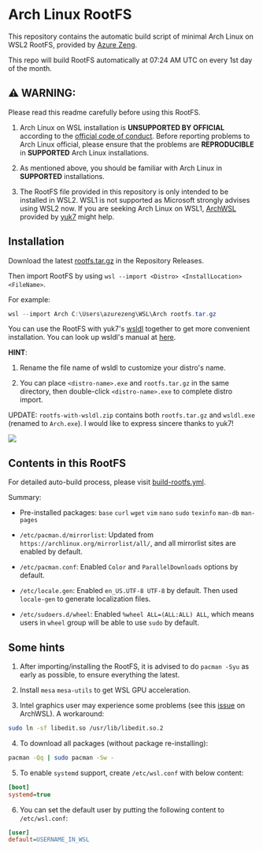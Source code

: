 # Arch Linux RootFS

This repository contains the automatic build script of minimal Arch Linux on WSL2 RootFS, provided by [Azure Zeng](https://azw.is-a.dev/).

This repo will build RootFS automatically at 07:24 AM UTC on every 1st day of the month.

## ⚠️ WARNING:

Please read this readme carefully before using this RootFS.

1. Arch Linux on WSL installation is **UNSUPPORTED BY OFFICIAL** according to the [official code of conduct](https://terms.archlinux.org/docs/code-of-conduct/#arch-linux-distribution-support-only). Before reporting problems to Arch Linux official, please ensure that the problems are **REPRODUCIBLE** in **SUPPORTED** Arch Linux installations.

2. As mentioned above, you should be familiar with Arch Linux in **SUPPORTED** installations.

3. The RootFS file provided in this repository is only intended to be installed in WSL2. WSL1 is not supported as Microsoft strongly advises using WSL2 now. If you are seeking Arch Linux on WSL1, [ArchWSL](https://github.com/yuk7/ArchWSL) provided by [yuk7](https://github.com/yuk7/) might help.

## Installation

Download the latest [rootfs.tar.gz](https://github.com/AzureZeng/wsl-arch-rootfs/releases/latest) in the Repository Releases.

Then import RootFS by using `wsl --import <Distro> <InstallLocation> <FileName>`.

For example:

```powershell
wsl --import Arch C:\Users\azurezeng\WSL\Arch rootfs.tar.gz
```

You can use the RootFS with yuk7's [wsldl](https://github.com/yuk7/wsldl) together to get more convenient installation. You can look up wsldl's manual at [here](https://github.com/yuk7/wsldl/blob/main/README.md).

**HINT**: 

1. Rename the file name of wsldl to customize your distro's name.

2. You can place `<distro-name>.exe` and `rootfs.tar.gz` in the same directory, then double-click `<distro-name>.exe` to complete distro import.

UPDATE: `rootfs-with-wsldl.zip` contains both `rootfs.tar.gz` and `wsldl.exe` (renamed to `Arch.exe`). I would like to express sincere thanks to yuk7!

![](https://github.com/AzureZeng/wsl-arch-rootfs/assets/19504193/9245d019-a7bd-40d2-b267-0855121ae53b)

## Contents in this RootFS

For detailed auto-build process, please visit [build-rootfs.yml](https://github.com/AzureZeng/wsl-arch-rootfs/blob/main/.github/workflows/build-rootfs.yml).

Summary:

* Pre-installed packages: `base` `curl` `wget` `vim` `nano` `sudo` `texinfo` `man-db` `man-pages`

* `/etc/pacman.d/mirrorlist`: Updated from `https://archlinux.org/mirrorlist/all/`, and all mirrorlist sites are enabled by default.

* `/etc/pacman.conf`: Enabled `Color` and `ParallelDownloads` options by default.

* `/etc/locale.gen`: Enabled `en_US.UTF-8 UTF-8` by default. Then used `locale-gen` to generate localization files.

* `/etc/sudoers.d/wheel`: Enabled `%wheel ALL=(ALL:ALL) ALL`, which means users in `wheel` group will be able to use `sudo` by default.

## Some hints

1. After importing/installing the RootFS, it is advised to do `pacman -Syu` as early as possible, to ensure everything the latest.

2. Install `mesa` `mesa-utils` to get WSL GPU acceleration. 

3. Intel graphics user may experience some problems (see this [issue](https://github.com/yuk7/ArchWSL/issues/308) on ArchWSL). A workaround:

```bash
sudo ln -sf libedit.so /usr/lib/libedit.so.2
```

4. To download all packages (without package re-installing):

```bash
pacman -Qq | sudo pacman -Sw -
```

5. To enable `systemd` support, create `/etc/wsl.conf` with below content:

```ini
[boot]
systemd=true
```

6. You can set the default user by putting the following content to `/etc/wsl.conf`:

```ini
[user]
default=USERNAME_IN_WSL
```
